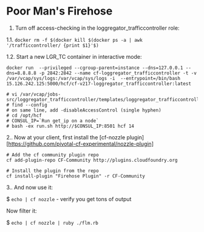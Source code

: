 # Poor Man's Firehose

1. Turn off access-checking in the loggregator_trafficcontroller role:

1.1. `docker rm -f $(docker kill $(docker ps -a | awk '/trafficcontroller/ {print $1}'$)`

1.2. Start a new LGR_TC container in interactive mode:

```
docker run  --privileged --cgroup-parent=instance --dns=127.0.0.1 --dns=8.8.8.8 -p 2842:2842 --name cf-loggregator_trafficcontroller -t -v /var/vcap/sys/logs:/var/vcap/sys/logs -i  --entrypoint=/bin/bash 15.126.242.125:5000/hcf/cf-v217-loggregator_trafficcontroller:latest
```
```
# vi /var/vcap/jobs-src/loggregator_trafficcontroller/templates/loggregator_trafficcontroller_ctl.erb
# find --config
# on same line, add -disableAccessControl (single hyphen)
# cd /opt/hcf
# CONSUL_IP=`Run get_ip on a node`
# bash -ex run.sh http://$CONSUL_IP:8501 hcf 14
```

2.. Now at your client, first install the [cf-nozzle
plugin][https://github.com/pivotal-cf-experimental/nozzle-plugin]

```
# Add the cf community plugin repo
cf add-plugin-repo CF-Community http://plugins.cloudfoundry.org

# Install the plugin from the repo
cf install-plugin "Firehose Plugin" -r CF-Community
```

3.. And now use it:

$ `echo | cf nozzle` - verify you get tons of output

Now filter it:

$ `echo | cf nozzle | ruby ./flm.rb`
